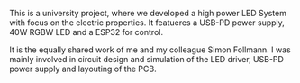This is a university project, where we developed a high power LED System with focus on the electric properties.
It featueres a USB-PD power supply, 40W RGBW LED and a ESP32 for control.

It is the equally shared work of me and my colleague Simon Follmann.
I was mainly involved in circuit design and simulation of the LED driver, USB-PD power supply and layouting of the PCB. 
